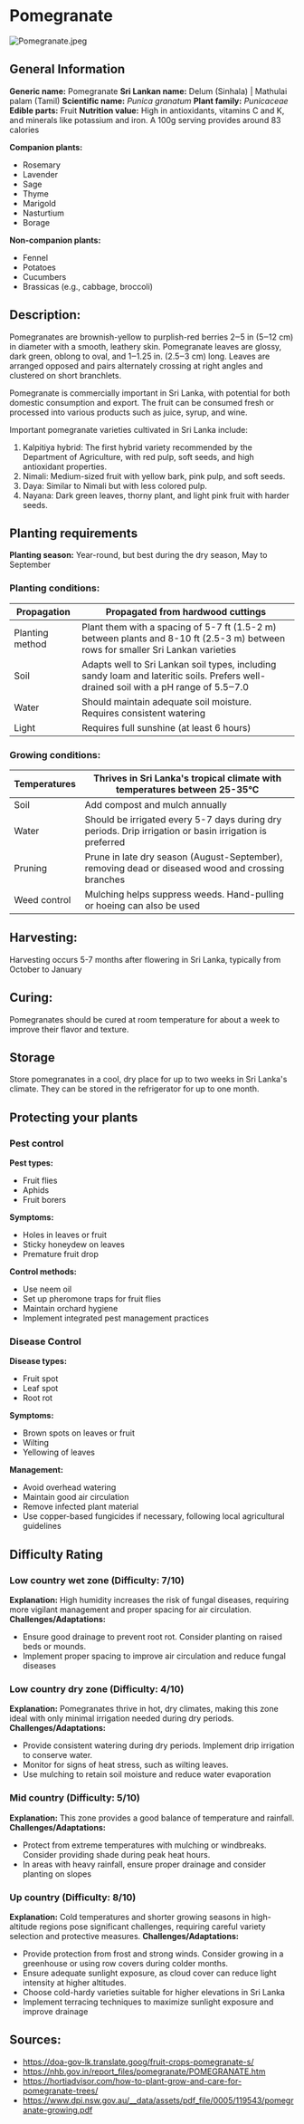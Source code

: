 # Pomegranate
![Pomegranate.jpeg](../../assets/images/Pomegranate.jpeg "Image - Ivar Leidus, Wikimedia Commons")

## General Information
**Generic name:** Pomegranate
**Sri Lankan name:** Delum (Sinhala) | Mathulai palam (Tamil) 
**Scientific name:** _Punica granatum_
**Plant family:** _Punicaceae_
**Edible parts:** Fruit
**Nutrition value:** High in antioxidants, vitamins C and K, and minerals like potassium and iron. A 100g serving provides around 83 calories

**Companion plants:**
- Rosemary
- Lavender
- Sage
- Thyme
- Marigold
- Nasturtium
- Borage

**Non-companion plants:**
- Fennel
- Potatoes
- Cucumbers
- Brassicas (e.g., cabbage, broccoli)

## Description:
Pomegranates are brownish-yellow to purplish-red berries 2‒5 in (5‒12 cm) in diameter with a smooth, leathery skin. Pomegranate leaves are glossy, dark green, oblong to oval, and 1‒1.25 in. (2.5‒3 cm) long. Leaves are arranged opposed and pairs alternately crossing at right angles and clustered on short branchlets.

Pomegranate is commercially important in Sri Lanka, with potential for both domestic consumption and export. The fruit can be consumed fresh or processed into various products such as juice, syrup, and wine.

Important pomegranate varieties cultivated in Sri Lanka include:
1. Kalpitiya hybrid: The first hybrid variety recommended by the Department of Agriculture, with red pulp, soft seeds, and high antioxidant properties.
2. Nimali: Medium-sized fruit with yellow bark, pink pulp, and soft seeds.
3. Daya: Similar to Nimali but with less colored pulp.
4. Nayana: Dark green leaves, thorny plant, and light pink fruit with harder seeds.

## Planting requirements
**Planting season:** Year-round, but best during the dry season, May to September

### Planting conditions:
| Propagation | Propagated from hardwood cuttings |
|----|----|
| Planting method | Plant them with a spacing of 5-7 ft (1.5-2 m) between plants and 8-10 ft (2.5-3 m) between rows for smaller Sri Lankan varieties |
| Soil | Adapts well to Sri Lankan soil types, including sandy loam and lateritic soils. Prefers well-drained soil with a pH range of 5.5‒7.0 |
| Water | Should maintain adequate soil moisture. Requires consistent watering |
| Light | Requires full sunshine (at least 6 hours) |

### Growing conditions:

| Temperatures | Thrives in Sri Lanka's tropical climate with temperatures between 25-35°C |
|----|----|
| Soil | Add compost and mulch annually |
| Water | Should be irrigated every 5-7 days during dry periods. Drip irrigation or basin irrigation is preferred |
| Pruning | Prune in late dry season (August-September), removing dead or diseased wood and crossing branches |
| Weed control | Mulching helps suppress weeds. Hand-pulling or hoeing can also be used |

## Harvesting:
Harvesting occurs 5-7 months after flowering in Sri Lanka, typically from October to January

## Curing:
Pomegranates should be cured at room temperature for about a week to improve their flavor and texture.

## Storage
Store pomegranates in a cool, dry place for up to two weeks in Sri Lanka's climate. They can be stored in the refrigerator for up to one month.

## Protecting your plants
### Pest control
**Pest types:**
- Fruit flies
- Aphids
- Fruit borers

**Symptoms:**
- Holes in leaves or fruit
- Sticky honeydew on leaves
- Premature fruit drop

**Control methods:**
- Use neem oil
- Set up pheromone traps for fruit flies
- Maintain orchard hygiene
- Implement integrated pest management practices

### Disease Control
**Disease types:**
- Fruit spot
- Leaf spot
- Root rot

**Symptoms:**
- Brown spots on leaves or fruit
- Wilting
- Yellowing of leaves

**Management:**
- Avoid overhead watering
- Maintain good air circulation
- Remove infected plant material
- Use copper-based fungicides if necessary, following local agricultural guidelines

## Difficulty Rating

### Low country wet zone (Difficulty: 7/10)
**Explanation:** High humidity increases the risk of fungal diseases, requiring more vigilant management and proper spacing for air circulation.
**Challenges/Adaptations:**
- Ensure good drainage to prevent root rot. Consider planting on raised beds or mounds.
- Implement proper spacing to improve air circulation and reduce fungal diseases

### Low country dry zone (Difficulty: 4/10)
**Explanation:** Pomegranates thrive in hot, dry climates, making this zone ideal with only minimal irrigation needed during dry periods.
**Challenges/Adaptations:**
- Provide consistent watering during dry periods. Implement drip irrigation to conserve water.
- Monitor for signs of heat stress, such as wilting leaves.
- Use mulching to retain soil moisture and reduce water evaporation

### Mid country (Difficulty: 5/10)
**Explanation:** This zone provides a good balance of temperature and rainfall.
**Challenges/Adaptations:**
- Protect from extreme temperatures with mulching or windbreaks. Consider providing shade during peak heat hours.
- In areas with heavy rainfall, ensure proper drainage and consider planting on slopes

### Up country (Difficulty: 8/10)
**Explanation:** Cold temperatures and shorter growing seasons in high-altitude regions pose significant challenges, requiring careful variety selection and protective measures.
**Challenges/Adaptations:**
- Provide protection from frost and strong winds. Consider growing in a greenhouse or using row covers during colder months.
- Ensure adequate sunlight exposure, as cloud cover can reduce light intensity at higher altitudes.
- Choose cold-hardy varieties suitable for higher elevations in Sri Lanka
- Implement terracing techniques to maximize sunlight exposure and improve drainage

## Sources:
- https://doa-gov-lk.translate.goog/fruit-crops-pomegranate-s/
- https://nhb.gov.in/report_files/pomegranate/POMEGRANATE.htm
- https://hortiadvisor.com/how-to-plant-grow-and-care-for-pomegranate-trees/
- https://www.dpi.nsw.gov.au/__data/assets/pdf_file/0005/119543/pomegranate-growing.pdf

